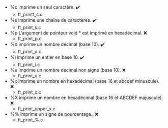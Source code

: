  - %c imprime un seul caractère. ✔️
     - ft_printf_c.c
 -  %s imprime une chaîne de caractères.  ✔️
	- ft_print_s.c
 -  %p L’argument de pointeur void * est imprimé en hexadécimal. ❌
	- ft_print_p.c
 - %d imprime un nombre décimal (base 10). ✔️
	- ft_print_d.c
 - %i imprime un entier en base 10. ✔️
	- ft_print_i.c
 - %u imprime un nombre décimal non signé (base 10). ❌
	- ft_print_u.c
 - %x imprime un nombre en hexadécimal (base 16 et abcdef minuscule). ❌
	- ft_print_x.c
 - %X imprime un nombre en hexadécimal (base 16 et ABCDEF majuscule). ❌
	- ft_print_upper_x.c
 - %% imprime un signe de pourcentage.. ❌
	- ft_print_%.c 

 